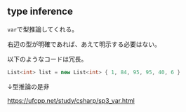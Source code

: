 ## type inference

`var`で型推論してくれる。

右辺の型が明確であれば、あえて明示する必要はない。

以下のようなコードは冗長。

```csharp
List<int> list = new List<int> { 1, 84, 95, 95, 40, 6 }
```

↓型推論の是非

https://ufcpp.net/study/csharp/sp3_var.html

